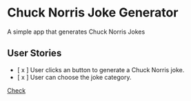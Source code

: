 # Chuck Norris Joke Generator

A simple app that generates Chuck Norris Jokes

## User Stories

-   [ x ] User clicks an button to generate a Chuck Norris joke.
-   [ x ] User can choose the joke category.

[Check](https://wasixxd.github.io/App-Ideas/ChuckNorrisJokeGenerator/)
